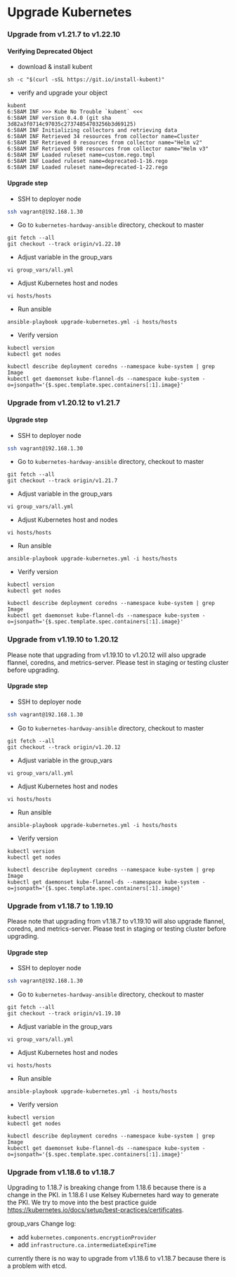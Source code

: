 # Upgrade Kubernetes

### Upgrade from v1.21.7 to v1.22.10

#### Verifying Deprecated Object
* download & install kubent
```
sh -c "$(curl -sSL https://git.io/install-kubent)"
```

* verify and upgrade your object
```
kubent
6:58AM INF >>> Kube No Trouble `kubent` <<<
6:58AM INF version 0.4.0 (git sha 3d82a3f0714c97035c27374854703256b3d69125)
6:58AM INF Initializing collectors and retrieving data
6:58AM INF Retrieved 34 resources from collector name=Cluster
6:58AM INF Retrieved 0 resources from collector name="Helm v2"
6:58AM INF Retrieved 598 resources from collector name="Helm v3"
6:58AM INF Loaded ruleset name=custom.rego.tmpl
6:58AM INF Loaded ruleset name=deprecated-1-16.rego
6:58AM INF Loaded ruleset name=deprecated-1-22.rego
```

#### Upgrade step
* SSH to deployer node
```bash
ssh vagrant@192.168.1.30
```

* Go to `kubernetes-hardway-ansible` directory, checkout to master
```
git fetch --all
git checkout --track origin/v1.22.10
```

* Adjust variable in the group_vars
```
vi group_vars/all.yml
```

* Adjust Kubernetes host and nodes
```
vi hosts/hosts
```

* Run ansible
```
ansible-playbook upgrade-kubernetes.yml -i hosts/hosts
```

* Verify version
```
kubectl version
kubectl get nodes

kubectl describe deployment coredns --namespace kube-system | grep Image
kubectl get daemonset kube-flannel-ds --namespace kube-system -o=jsonpath='{$.spec.template.spec.containers[:1].image}'
```

### Upgrade from v1.20.12 to v1.21.7

#### Upgrade step
* SSH to deployer node
```bash
ssh vagrant@192.168.1.30
```

* Go to `kubernetes-hardway-ansible` directory, checkout to master
```
git fetch --all
git checkout --track origin/v1.21.7
```

* Adjust variable in the group_vars
```
vi group_vars/all.yml
```

* Adjust Kubernetes host and nodes
```
vi hosts/hosts
```

* Run ansible
```
ansible-playbook upgrade-kubernetes.yml -i hosts/hosts
```

* Verify version
```
kubectl version
kubectl get nodes

kubectl describe deployment coredns --namespace kube-system | grep Image
kubectl get daemonset kube-flannel-ds --namespace kube-system -o=jsonpath='{$.spec.template.spec.containers[:1].image}'
```

### Upgrade from v1.19.10 to 1.20.12

Please note that upgrading from v1.19.10 to v1.20.12 will also upgrade flannel, coredns, and metrics-server. Please test in staging or testing cluster before upgrading.

#### Upgrade step
* SSH to deployer node
```bash
ssh vagrant@192.168.1.30
```

* Go to `kubernetes-hardway-ansible` directory, checkout to master
```
git fetch --all
git checkout --track origin/v1.20.12
```

* Adjust variable in the group_vars
```
vi group_vars/all.yml
```

* Adjust Kubernetes host and nodes
```
vi hosts/hosts
```

* Run ansible
```
ansible-playbook upgrade-kubernetes.yml -i hosts/hosts
```

* Verify version
```
kubectl version
kubectl get nodes

kubectl describe deployment coredns --namespace kube-system | grep Image
kubectl get daemonset kube-flannel-ds --namespace kube-system -o=jsonpath='{$.spec.template.spec.containers[:1].image}'
```

### Upgrade from v1.18.7 to 1.19.10

Please note that upgrading from v1.18.7 to v1.19.10 will also upgrade flannel, coredns, and metrics-server. Please test in staging or testing cluster before upgrading.

#### Upgrade step
* SSH to deployer node
```bash
ssh vagrant@192.168.1.30
```

* Go to `kubernetes-hardway-ansible` directory, checkout to master
```
git fetch --all
git checkout --track origin/v1.19.10
```

* Adjust variable in the group_vars
```
vi group_vars/all.yml
```

* Adjust Kubernetes host and nodes
```
vi hosts/hosts
```

* Run ansible
```
ansible-playbook upgrade-kubernetes.yml -i hosts/hosts
```

* Verify version
```
kubectl version
kubectl get nodes

kubectl describe deployment coredns --namespace kube-system | grep Image
kubectl get daemonset kube-flannel-ds --namespace kube-system -o=jsonpath='{$.spec.template.spec.containers[:1].image}'
```

### Upgrade from v1.18.6 to v1.18.7

Upgrading to 1.18.7 is breaking change from 1.18.6 because there is a change in the PKI. in 1.18.6 I use Kelsey Kubernetes hard way to generate the PKI. We try to move into the best practice guide https://kubernetes.io/docs/setup/best-practices/certificates.

group_vars Change log:

- add `kubernetes.components.encryptionProvider`
- add `infrastructure.ca.intermediateExpireTime`

currently there is no way to upgrade from v1.18.6 to v1.18.7 because there is a problem with etcd.
